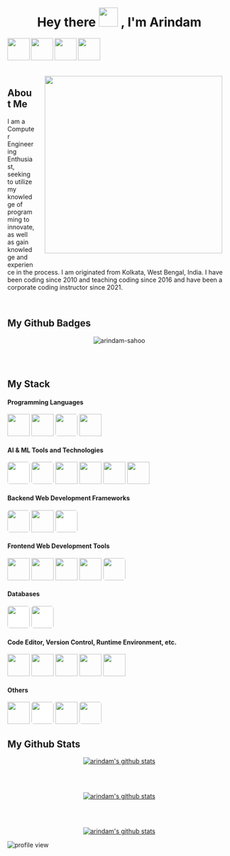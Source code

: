 
<h1 align="center"> Hey there <img src="https://github.com/TheDudeThatCode/TheDudeThatCode/raw/master/Assets/Hi.gif" width="43" style="max-width: 100%;"> , I'm Arindam </h1>

<div align="center">
<a href="https://www.linkedin.com/in/arindam-sahoo/">
  <img align="left" height="50px" src="https://upload.wikimedia.org/wikipedia/commons/thumb/c/ca/LinkedIn_logo_initials.png/640px-LinkedIn_logo_initials.png">
</a>

<a href="https://telegram.me/this_is_arin02">
  <img align="left" height="50px" src="https://icons-for-free.com/download-icon-media+social+telegram+icon-1320193121598222952_512.png"/>
</a>

<a href="mailto:arindam.sahoo.1106@gmail.com">
  <img align="left" height="50px" src="https://cdn-icons-png.flaticon.com/512/2965/2965306.png"/>
</a>

<a href="https://discord.com/users/715053141820833843" target="blank">
  <img align="left" height="50" src="https://cdn.iconscout.com/icon/free/png-256/discord-2752210-2285027.png"/>
</a>
</div>

<br><br><br>

<p align="center"><img align="right" src="https://media0.giphy.com/media/qgQUggAC3Pfv687qPC/giphy.gif" style="padding:20px;" width=400></p>
<br/>

## About Me
<p>I am a Computer Engineering Enthusiast, seeking to utilize my knowledge of programming to innovate, as well as gain knowledge and experience in the process. I am originated from Kolkata, West Bengal, India. I have been coding since 2010 and teaching coding since 2016 and have been a corporate coding instructor since 2021.</p>
<br/>



## My Github Badges
<p align="center"><img src="https://github-profile-trophy.vercel.app/?username=arindam-sahoo" alt="arindam-sahoo" /></p>
<br><br>

## My Stack

#### Programming Languages
<p>
<img src = "https://www.vectorlogo.zone/logos/python/python-icon.svg" height="50"/>
<img src = "https://www.vectorlogo.zone/logos/java/java-icon.svg" height="50"/>
<img src = "https://upload.wikimedia.org/wikipedia/commons/thumb/6/6a/JavaScript-logo.png/800px-JavaScript-logo.png" style="border-radius: 5px;" height="50"/>
<img src = "https://upload.wikimedia.org/wikipedia/commons/thumb/1/18/ISO_C%2B%2B_Logo.svg/1822px-ISO_C%2B%2B_Logo.svg.png" height="50"/>
</p>

#### AI & ML Tools and Technologies
<p>
<img src = "https://upload.wikimedia.org/wikipedia/commons/thumb/3/38/Jupyter_logo.svg/1200px-Jupyter_logo.svg.png" style="background-color: white; border-radius: 5px;" height="50">
<img src = "https://upload.wikimedia.org/wikipedia/commons/thumb/0/01/Created_with_Matplotlib-logo.svg/2048px-Created_with_Matplotlib-logo.svg.png" style="border-radius: 5px;" height="50">
<img src="https://seeklogo.com/images/N/numpy-logo-479C24EC79-seeklogo.com.png" height="50"/>
<img src="https://pandas.pydata.org/static/img/favicon_white.ico" height="50"/>
<img src="https://upload.wikimedia.org/wikipedia/commons/thumb/5/53/OpenCV_Logo_with_text.png/487px-OpenCV_Logo_with_text.png" height="50"/>
<img src="https://techis.io/assets/img/sklearn-lg.png" height="50"/>
</p>

#### Backend Web Development Frameworks
<p>
<img src = "https://img.stackshare.io/service/994/4aGjtNQv.png" style="border-radius: 5px;" height="50"/>
<img src = "https://seeklogo.com/images/F/fastapi-logo-541BAA112F-seeklogo.com.png" height="50"/>
<img src = "https://encrypted-tbn0.gstatic.com/images?q=tbn:ANd9GcR5AGOp4Lx4bMVLGtg6AVexHc17D_WkqgnMipvw4VHimEaWHNnAdEOtaW8yI2HAZ9_SfUo&usqp=CAU" style="background-color: white; border-radius: 5px;" height="50"/>
</p>

#### Frontend Web Development Tools
<p>
<img src = "https://upload.wikimedia.org/wikipedia/commons/thumb/6/61/HTML5_logo_and_wordmark.svg/640px-HTML5_logo_and_wordmark.svg.png" height="50"/>
<img src = "https://upload.wikimedia.org/wikipedia/commons/thumb/d/d5/CSS3_logo_and_wordmark.svg/1452px-CSS3_logo_and_wordmark.svg.png" height="50"/>
<img src = "https://upload.wikimedia.org/wikipedia/commons/thumb/a/a7/React-icon.svg/2300px-React-icon.svg.png" height="50"/>
<img src = "https://upload.wikimedia.org/wikipedia/commons/thumb/b/b2/Bootstrap_logo.svg/2560px-Bootstrap_logo.svg.png" height="50"/>
<img src = "https://upload.wikimedia.org/wikipedia/commons/thumb/d/d5/Tailwind_CSS_Logo.svg/2048px-Tailwind_CSS_Logo.svg.png" style="border-radius: 5px" height="50"/>
</p>

#### Databases
<p>
<img src = "https://cdn.iconscout.com/icon/free/png-256/mongodb-5-1175140.png" style = "background-color: white; border-radius: 5px;" height="50"/>
<img src="https://img.portalgsti.com.br/OcsHhsi42lFfKiWbY9GVTDliHi8=/200x200/https://www.portalgsti.com.br/media/uploads/community/2016/04/25/sqlite.png" style = "background-color: white; border-radius: 5px;" height="50"/>
</p>

#### Code Editor, Version Control, Runtime Environment, etc.
<p>
<img src = "https://upload.vectorlogo.zone/logos/visualstudio_code/images/0aea25bb-27bb-427f-8d65-f999bf0cba67.svg" height="50"/>
<img src = "https://www.vectorlogo.zone/logos/github/github-icon.svg" height="50"/>
<img src = "https://git-scm.com/images/logos/downloads/Git-Icon-1788C.png" height="50"/>
<img src = "https://ph-files.imgix.net/d20962fa-6bca-4f4a-810a-2ff5a1d48438.png" height="50"/>
<img src = "https://icon-library.com/images/node-js-icon/node-js-icon-8.jpg" height="50"/>
</p>

#### Others
<p>
<img src = "https://upload.wikimedia.org/wikipedia/commons/thumb/8/87/Arduino_Logo.svg/2560px-Arduino_Logo.svg.png" height="50"/>
<img src = "https://w7.pngwing.com/pngs/679/344/png-transparent-wing-ide-integrated-development-environment-python-computer-software-eric-raspberry-miscellaneous-monochrome-computer-program.png" style="background-color: white; border-radius: 5px;" height="50"/>
<img src = "https://www.vectorlogo.zone/logos/getpostman/getpostman-icon.svg" height="50"/>
<img src = "https://www.crummy.com/software/BeautifulSoup/10.1.jpg" style="border-radius: 5px;" height="50"/>
<!-- <img src = "https://upload.wikimedia.org/wikipedia/commons/d/d5/Selenium_Logo.png" style="border-radius: 5px;" height="50"/> -->
</p>

## My Github Stats
<p align="center">
<a href="https://github.com/arindam-sahoo">
 <img align="middle" src="https://github-readme-stats.vercel.app/api?username=arindam-sahoo&show_icons=true&theme=react&line_height=27" alt="arindam's github stats"/>
</a> </p>
</br>
</br>
<p align="center">
<a href="https://github.com/arindam-sahoo">
 <img align="middle" src="https://github-readme-streak-stats.herokuapp.com/?user=arindam-sahoo&theme=react" alt="arindam's github stats"/>
 </a></p>
</br>
</br>
<p align="center">
<a href="https://github.com/arindam-sahoo">
  <img align="middle" src="https://github-readme-stats.vercel.app/api/top-langs/?username=arindam-sahoo&theme=react&hide_langs_below=1&line_height=27" alt="arindam's github stats" />
</a> </p>



<img src="https://gpvc.arturio.dev/arindam-sahoo" alt="profile view" />
